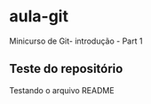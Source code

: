 # aula-git
Minicurso de Git- introdução - Part 1

## Teste do repositório
Testando o arquivo README

